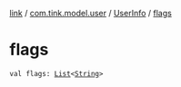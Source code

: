 [link](../../index.md) / [com.tink.model.user](../index.md) / [UserInfo](index.md) / [flags](./flags.md)

# flags

`val flags: `[`List`](https://kotlinlang.org/api/latest/jvm/stdlib/kotlin.collections/-list/index.html)`<`[`String`](https://kotlinlang.org/api/latest/jvm/stdlib/kotlin/-string/index.html)`>`